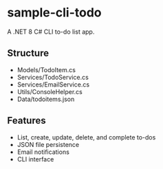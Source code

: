 # sample-cli-todo

A .NET 8 C# CLI to-do list app.

## Structure

- Models/TodoItem.cs
- Services/TodoService.cs
- Services/EmailService.cs
- Utils/ConsoleHelper.cs
- Data/todoitems.json

## Features
- List, create, update, delete, and complete to-dos
- JSON file persistence
- Email notifications
- CLI interface
